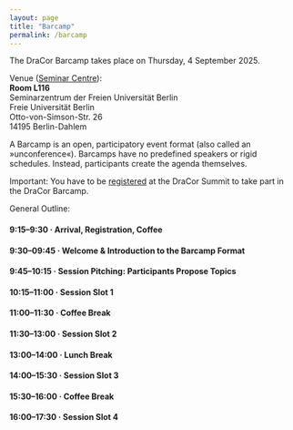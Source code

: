 ```yaml
---
layout: page
title: "Barcamp"
permalink: /barcamp
---
```


The DraCor Barcamp takes place on Thursday, 4 September 2025.

Venue ([Seminar Centre](venue)):\
**Room L116**\
Seminarzentrum der Freien Universität Berlin\
Freie Universität Berlin\
Otto-von-Simson-Str. 26\
14195 Berlin-Dahlem

A Barcamp is an open, participatory event format (also called an »unconference«). Barcamps have no predefined speakers or rigid schedules. Instead, participants create the agenda themselves.

Important: You have to be [registered](registration) at the DraCor Summit to take part in the DraCor Barcamp.

General Outline:

#### 9:15–9:30 · Arrival, Registration, Coffee

#### 9:30–09:45 · Welcome & Introduction to the Barcamp Format

#### 9:45–10:15 · Session Pitching: Participants Propose Topics

#### 10:15–11:00 · **Session Slot 1**

#### 11:00–11:30 · Coffee Break

#### 11:30–13:00 · **Session Slot 2**

#### 13:00–14:00 · Lunch Break

#### 14:00–15:30 · **Session Slot 3**

#### 15:30–16:00 · Coffee Break

#### 16:00–17:30 · **Session Slot 4**

